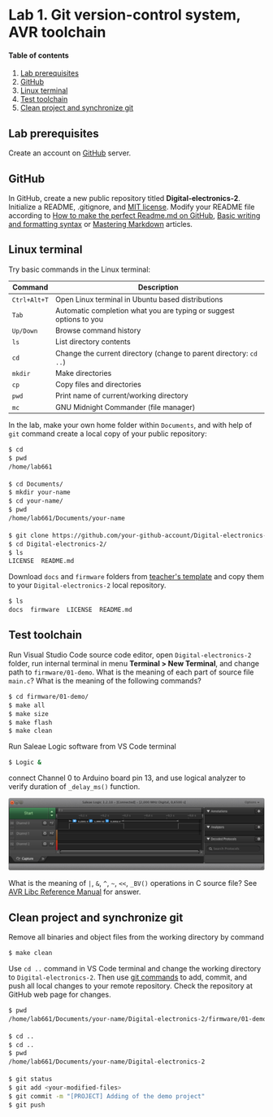 # Lab 1. Git version-control system, AVR toolchain

#### Table of contents

1. [Lab prerequisites](#Lab-prerequisites)
2. [GitHub](#GitHub)
3. [Linux terminal](#Linux-terminal)
4. [Test toolchain](#Test-toolchain)
5. [Clean project and synchronize git](#Clean-project-and-synchronize-git)


## Lab prerequisites

Create an account on [GitHub](https://github.com/) server.


## GitHub

In GitHub, create a new public repository titled **Digital-electronics-2**. Initialize a README, .gitignore, and [MIT license](https://choosealicense.com/licenses/mit/). Modify your README file according to [How to make the perfect Readme.md on GitHub](https://medium.com/swlh/how-to-make-the-perfect-readme-md-on-github-92ed5771c061), [Basic writing and formatting syntax](https://help.github.com/en/articles/basic-writing-and-formatting-syntax) or [Mastering Markdown](https://guides.github.com/features/mastering-markdown/) articles.


## Linux terminal

Try basic commands in the Linux terminal:

| **Command** | **Description** |
| ----------- | --------------- |
| `Ctrl+Alt+T` | Open Linux terminal in Ubuntu based distributions
| `Tab` | Automatic completion what you are typing or suggest options to you
| `Up/Down` | Browse command history
| `ls` | List directory contents
| `cd` | Change the current directory (change to parent directory: `cd ..`)
| `mkdir` | Make directories
| `cp` | Copy files and directories
| `pwd` | Print name of current/working directory
| `mc` | GNU Midnight Commander (file manager)

In the lab, make your own home folder within `Documents`, and with help of `git` command create a local copy of your public repository:

```bash
$ cd
$ pwd
/home/lab661

$ cd Documents/
$ mkdir your-name
$ cd your-name/
$ pwd
/home/lab661/Documents/your-name

$ git clone https://github.com/your-github-account/Digital-electronics-2
$ cd Digital-electronics-2/
$ ls
LICENSE  README.md
```

Download `docs` and `firmware` folders from [teacher's template](https://gitlab.com/tomas.fryza/avr-template) and copy them to your `Digital-electronics-2` local repository.

```bash
$ ls
docs  firmware  LICENSE  README.md
```


## Test toolchain

Run Visual Studio Code source code editor, open `Digital-electronics-2` folder, run internal terminal in menu **Terminal > New Terminal**, and change path to `firmware/01-demo`. What is the meaning of each part of source file `main.c`? What is the meaning of the following commands?

```bash
$ cd firmware/01-demo/
$ make all
$ make size
$ make flash
$ make clean
```

Run Saleae Logic software from VS Code terminal

```bash
$ Logic &
```

connect Channel 0 to Arduino board pin 13, and use logical analyzer to verify duration of `_delay_ms()` function.

![logic](../../images/screenshot_saleae.png "Saleae Logic software")

What is the meaning of `|`, `&`, `^`, `~`, `<<`, `_BV()` operations in C source file? See [AVR Libc Reference Manual](https://www.microchip.com/webdoc/AVRLibcReferenceManual/) for answer.


## Clean project and synchronize git

Remove all binaries and object files from the working directory by command

```bash
$ make clean
```

Use `cd ..` command in VS Code terminal and change the working directory to `Digital-electronics-2`. Then use [git commands](https://github.com/joshnh/Git-Commands) to add, commit, and push all local changes to your remote repository. Check the repository at GitHub web page for changes.

```bash
$ pwd
/home/lab661/Documents/your-name/Digital-electronics-2/firmware/01-demo

$ cd ..
$ cd ..
$ pwd
/home/lab661/Documents/your-name/Digital-electronics-2

$ git status
$ git add <your-modified-files>
$ git commit -m "[PROJECT] Adding of the demo project"
$ git push
```
